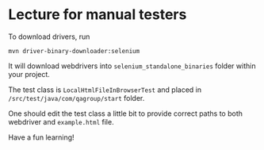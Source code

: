 # Lecture for manual testers



To download drivers, run

`
mvn driver-binary-downloader:selenium
`

It will download webdrivers into `selenium_standalone_binaries` folder within your project.

The test class is `LocalHtmlFileInBrowserTest` and placed in `/src/test/java/com/qagroup/start` folder.

One should edit the test class a little bit to provide correct paths to both webdriver and `example.html` file.

Have a fun learning!




